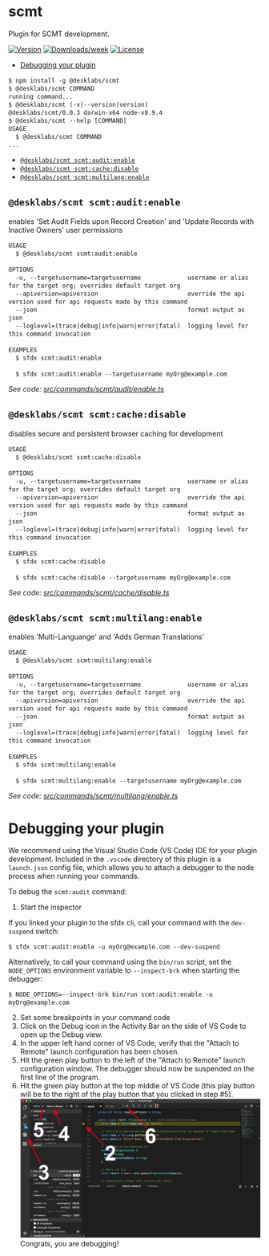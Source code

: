 scmt
====

Plugin for SCMT development.

[![Version](https://img.shields.io/npm/v/sfdx-plugin-scmt.svg)](https://npmjs.org/package/sfdx-plugin-scmt)
[![Downloads/week](https://img.shields.io/npm/dw/scmt.svg)](https://npmjs.org/package/scmt)
[![License](https://img.shields.io/npm/l/scmt.svg)](https://github.com/desklabs/sfdx-plugin-scmt/blob/master/package.json)

<!-- toc -->
* [Debugging your plugin](#debugging-your-plugin)
<!-- tocstop -->
<!-- install -->
<!-- usage -->
```sh-session
$ npm install -g @desklabs/scmt
$ @desklabs/scmt COMMAND
running command...
$ @desklabs/scmt (-v|--version|version)
@desklabs/scmt/0.0.3 darwin-x64 node-v8.9.4
$ @desklabs/scmt --help [COMMAND]
USAGE
  $ @desklabs/scmt COMMAND
...
```
<!-- usagestop -->
<!-- commands -->
* [`@desklabs/scmt scmt:audit:enable`](#desklabs-scmt-scmtauditenable)
* [`@desklabs/scmt scmt:cache:disable`](#desklabs-scmt-scmtcachedisable)
* [`@desklabs/scmt scmt:multilang:enable`](#desklabs-scmt-scmtmultilangenable)

## `@desklabs/scmt scmt:audit:enable`

enables 'Set Audit Fields upon Record Creation' and 'Update Records with Inactive Owners' user permissions

```
USAGE
  $ @desklabs/scmt scmt:audit:enable

OPTIONS
  -u, --targetusername=targetusername             username or alias for the target org; overrides default target org
  --apiversion=apiversion                         override the api version used for api requests made by this command
  --json                                          format output as json
  --loglevel=(trace|debug|info|warn|error|fatal)  logging level for this command invocation

EXAMPLES
  $ sfdx scmt:audit:enable

  $ sfdx scmt:audit:enable --targetusername myOrg@example.com
```

_See code: [src/commands/scmt/audit/enable.ts](https://github.com/desklabs/sfdx-plugin-scmt/blob/v0.0.3/src/commands/scmt/audit/enable.ts)_

## `@desklabs/scmt scmt:cache:disable`

disables secure and persistent browser caching for development

```
USAGE
  $ @desklabs/scmt scmt:cache:disable

OPTIONS
  -u, --targetusername=targetusername             username or alias for the target org; overrides default target org
  --apiversion=apiversion                         override the api version used for api requests made by this command
  --json                                          format output as json
  --loglevel=(trace|debug|info|warn|error|fatal)  logging level for this command invocation

EXAMPLES
  $ sfdx scmt:cache:disable

  $ sfdx scmt:cache:disable --targetusername myOrg@example.com
```

_See code: [src/commands/scmt/cache/disable.ts](https://github.com/desklabs/sfdx-plugin-scmt/blob/v0.0.3/src/commands/scmt/cache/disable.ts)_

## `@desklabs/scmt scmt:multilang:enable`

enables 'Multi-Languange' and 'Adds German Translations'

```
USAGE
  $ @desklabs/scmt scmt:multilang:enable

OPTIONS
  -u, --targetusername=targetusername             username or alias for the target org; overrides default target org
  --apiversion=apiversion                         override the api version used for api requests made by this command
  --json                                          format output as json
  --loglevel=(trace|debug|info|warn|error|fatal)  logging level for this command invocation

EXAMPLES
  $ sfdx scmt:multilang:enable

  $ sfdx scmt:multilang:enable --targetusername myOrg@example.com
```

_See code: [src/commands/scmt/multilang/enable.ts](https://github.com/desklabs/sfdx-plugin-scmt/blob/v0.0.3/src/commands/scmt/multilang/enable.ts)_
<!-- commandsstop -->
<!-- debugging-your-plugin -->
# Debugging your plugin
We recommend using the Visual Studio Code (VS Code) IDE for your plugin development. Included in the `.vscode` directory of this plugin is a `launch.json` config file, which allows you to attach a debugger to the node process when running your commands.

To debug the `scmt:audit` command: 
1. Start the inspector
  
If you linked your plugin to the sfdx cli, call your command with the `dev-suspend` switch: 
```sh-session
$ sfdx scmt:audit:enable -u myOrg@example.com --dev-suspend
```
  
Alternatively, to call your command using the `bin/run` script, set the `NODE_OPTIONS` environment variable to `--inspect-brk` when starting the debugger:
```sh-session
$ NODE_OPTIONS=--inspect-brk bin/run scmt:audit:enable -u myOrg@example.com
```

2. Set some breakpoints in your command code
3. Click on the Debug icon in the Activity Bar on the side of VS Code to open up the Debug view.
4. In the upper left hand corner of VS Code, verify that the "Attach to Remote" launch configuration has been chosen.
5. Hit the green play button to the left of the "Attach to Remote" launch configuration window. The debugger should now be suspended on the first line of the program. 
6. Hit the green play button at the top middle of VS Code (this play button will be to the right of the play button that you clicked in step #5).
<br><img src=".images/vscodeScreenshot.png" width="480" height="278"><br>
Congrats, you are debugging!
